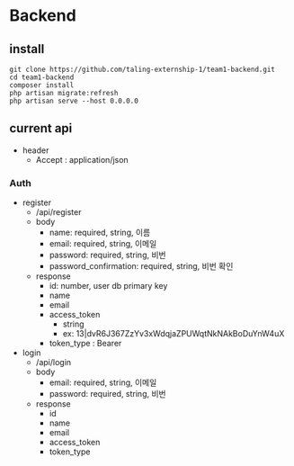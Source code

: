 # Backend

## install

```
git clone https://github.com/taling-externship-1/team1-backend.git
cd team1-backend
composer install
php artisan migrate:refresh
php artisan serve --host 0.0.0.0
```

## current api

-   header
    -   Accept : application/json

### Auth

-   register
    -   /api/register
    -   body
        -   name: required, string, 이름
        -   email: required, string, 이메일
        -   password: required, string, 비번
        -   password_confirmation: required, string, 비번 확인
    -   response
        -   id: number, user db primary key
        -   name
        -   email
        -   access_token
            -   string
            -   ex: 13|dvR6J367ZzYv3xWdqjaZPUWqtNkNAkBoDuYnW4uX
        -   token_type : Bearer
-   login
    -   /api/login
    -   body
        -   email: required, string, 이메일
        -   password: required, string, 비번
    -   response
        -   id
        -   name
        -   email
        -   access_token
        -   token_type
